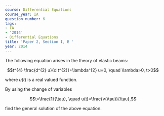 ```yaml
---
course: Differential Equations
course_year: IA
question_number: 6
tags:
- IA
- '2014'
- Differential Equations
title: 'Paper 2, Section I, B '
year: 2014
---
```




The following equation arises in the theory of elastic beams:

$$t^{4} \frac{d^{2} u}{d t^{2}}+\lambda^{2} u=0, \quad \lambda>0, t>0$$

where $u(t)$ is a real valued function.

By using the change of variables

$$t=\frac{1}{\tau}, \quad u(t)=\frac{v(\tau)}{\tau},$$

find the general solution of the above equation.